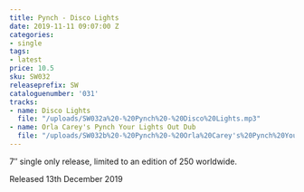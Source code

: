 ```yaml
---
title: Pynch - Disco Lights
date: 2019-11-11 09:07:00 Z
categories:
- single
tags:
- latest
price: 10.5
sku: SW032
releaseprefix: SW
cataloguenumber: '031'
tracks:
- name: Disco Lights
  file: "/uploads/SW032a%20-%20Pynch%20-%20Disco%20Lights.mp3"
- name: Orla Carey's Pynch Your Lights Out Dub
  file: "/uploads/SW032b%20-%20Pynch%20-%20Orla%20Carey's%20Pynch%20Your%20Lights%20Out%20Dub.mp3"
---
```


7″ single only release, limited to an edition of 250 worldwide.

Released 13th December 2019